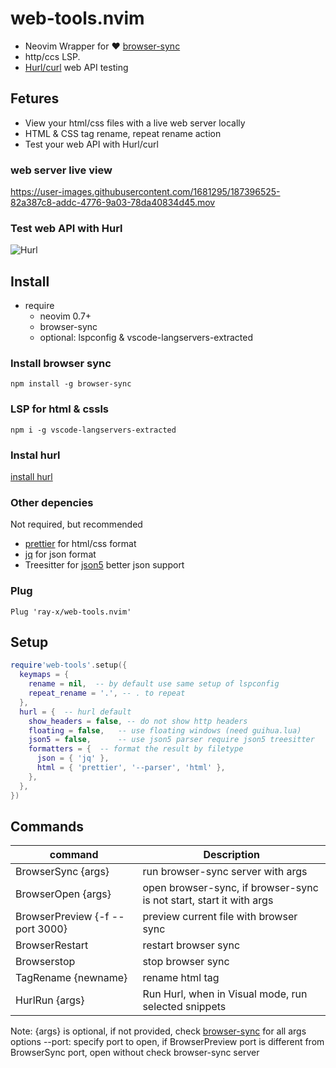 # web-tools.nvim

* Neovim Wrapper for ❤️ [browser-sync](https://github.com/BrowserSync/browser-sync)
* http/ccs LSP.
* [Hurl/curl](https://hurl.dev/) web API testing

## Fetures
* View your html/css files with a live web server locally
* HTML & CSS tag rename, repeat rename action
* Test your web API with Hurl/curl

### web server live view

https://user-images.githubusercontent.com/1681295/187396525-82a387c8-addc-4776-9a03-78da40834d45.mov


### Test web API with Hurl

![Hurl](https://user-images.githubusercontent.com/1681295/213343683-fae07050-7e9b-45e2-a0f3-380d94105578.jpg)

## Install

- require
  - neovim 0.7+
  - browser-sync
  - optional: lspconfig & vscode-langservers-extracted

### Install browser sync

```
npm install -g browser-sync

```

### LSP for html & cssls

```
npm i -g vscode-langservers-extracted

```

### Instal hurl
[install hurl](https://hurl.dev/docs/installation.html)

### Other depencies

Not required, but recommended
- [prettier](https://prettier.io/) for html/css format
- [jq](https://stedolan.github.io/jq/) for json format
- Treesitter for [json5](https://json5.org/) better json support

### Plug

```vim
Plug 'ray-x/web-tools.nvim'

```

## Setup

```lua
require'web-tools'.setup({
  keymaps = {
    rename = nil,  -- by default use same setup of lspconfig
    repeat_rename = '.', -- . to repeat
  },
  hurl = {  -- hurl default
    show_headers = false, -- do not show http headers
    floating = false,   -- use floating windows (need guihua.lua)
    json5 = false,      -- use json5 parser require json5 treesitter
    formatters = {  -- format the result by filetype
      json = { 'jq' },
      html = { 'prettier', '--parser', 'html' },
    },
  },
})

```

## Commands

| command        | Description                            |
| -------------- | -------------------------------------- |
| BrowserSync {args}    | run browser-sync server with args               |
| BrowserOpen {args}    | open browser-sync, if browser-sync is not start, start it with args|
| BrowserPreview {-f --port 3000}| preview current file with browser sync |
| BrowserRestart | restart browser sync                   |
| Browserstop    | stop browser sync                      |
| TagRename {newname}     | rename html tag                        |
| HurlRun {args}     | Run Hurl, when in Visual mode, run selected snippets  |

Note:
{args} is optional, if not provided, check [browser-sync](https://browsersync.io/docs/command-line) for all args options
--port: specify port to open, if BrowserPreview port is different from BrowserSync port, open without check
browser-sync server
